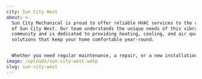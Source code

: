 ```yaml
---
city: Sun City West
about: >-
  Sun City Mechanical is proud to offer reliable HVAC services to the residents
  of Sun City West. Our team understands the unique needs of this vibrant
  community and is dedicated to providing heating, cooling, and air quality
  solutions that keep your home comfortable year-round.


  Whether you need regular maintenance, a repair, or a new installation, our experienced technicians are here to help. We’re committed to ensuring your HVAC system works efficiently, so you can enjoy a comfortable and worry-free home in Sun City West.
image: /uploads/sun-city-west.webp
slug: sun-city-west
---
```

